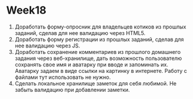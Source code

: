 # Week18

1. Доработать форму-опросник для владельцев котиков из прошлых заданий, сделав для нее валидацию через HTML5.<br>
2. Доработать форму регистрации из прошлых заданий, сделав для нее валидацию через JS. <br>
3. Доработать сохранение комментариев из прошлого домашнего задания через веб-хранилище, дать возможность пользователю сохранять свое имя и аватарку при вводе и запоминать их.<br>
Аватарку задаем в виде ссылки на картинку в интернете. Работу с файлами тут использовать не нужно.<br>
4. Сделать локальное хранилище заметок для себя любимой. Не забыть валидацию при добавлении заметки.
